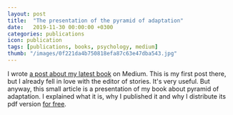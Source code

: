 ```yaml
---
layout: post
title:  "The presentation of the pyramid of adaptation"
date:   2019-11-30 00:00:00 +0300
categories: publications
icon: publication
tags: [publications, books, psychology, medium]
thumb: "/images/0f221da4b750818efa87c63e47dba543.jpg"
---
```


I wrote <a href='https://medium.com/@sfi0zy/%D0%BF%D0%B8%D1%80%D0%B0%D0%BC%D0%B8%D0%B4%D0%B0-%D0%B0%D0%B4%D0%B0%D0%BF%D1%82%D0%B0%D1%86%D0%B8%D0%B8-%D0%BD%D0%BE%D0%B2%D0%B0%D1%8F-%D0%B3%D0%B8%D0%BF%D0%BE%D1%82%D0%B5%D0%B7%D0%B0-%D0%BE-%D0%BF%D0%BE%D0%B2%D0%B5%D0%B4%D0%B5%D0%BD%D0%B8%D0%B8-%D0%BB%D1%8E%D0%B4%D0%B5%D0%B9-%D0%B8-%D0%B8%D1%85-%D0%B0%D0%B4%D0%B0%D0%BF%D1%82%D0%B0%D1%86%D0%B8%D0%B8-%D0%B2-%D0%BE%D0%B1%D1%89%D0%B5%D1%81%D1%82%D0%B2%D0%B5-1ebe70e4123a'>a post about my latest book</a> on Medium. This is my first post there, but I already fell in love with the editor of stories. It's very useful. But anyway, this small article is a presentation of my book about pyramid of adaptation. I explained what it is, why I published it and why I distribute its pdf version <a href='/free-books/'>for free</a>.


